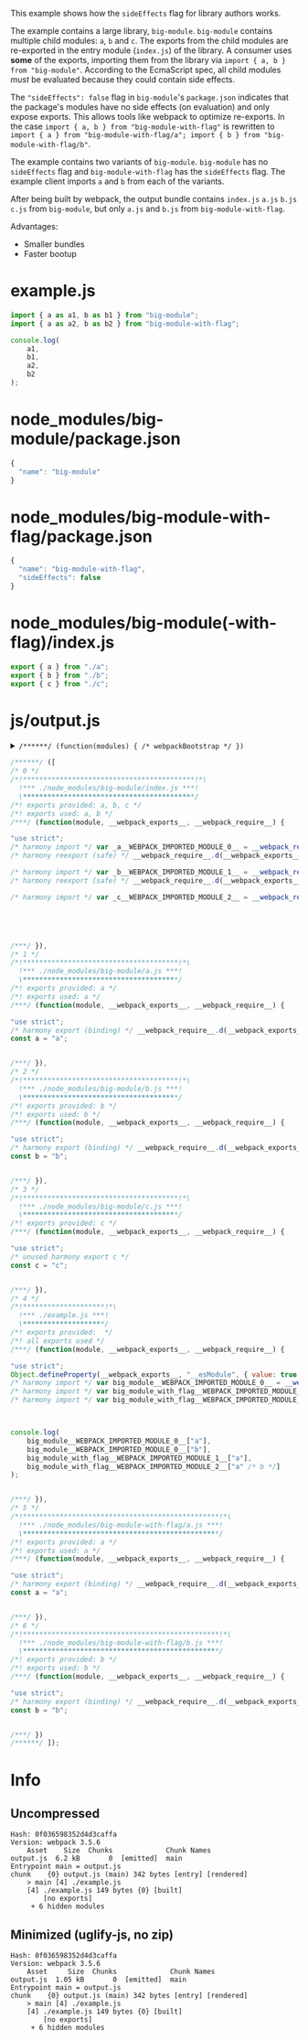 This example shows how the `sideEffects` flag for library authors works.

The example contains a large library, `big-module`. `big-module` contains multiple child modules: `a`, `b` and `c`. The exports from the child modules are re-exported in the entry module (`index.js`) of the library. A consumer uses **some** of the exports, importing them from the library via `import { a, b } from "big-module"`. According to the EcmaScript spec, all child modules _must_ be evaluated because they could contain side effects.

The `"sideEffects": false` flag in `big-module`'s `package.json` indicates that the package's modules have no side effects (on evaluation) and only expose exports. This allows tools like webpack to optimize re-exports. In the case `import { a, b } from "big-module-with-flag"` is rewritten to `import { a } from "big-module-with-flag/a"; import { b } from "big-module-with-flag/b"`.

The example contains two variants of `big-module`. `big-module` has no `sideEffects` flag and `big-module-with-flag` has the `sideEffects` flag. The example client imports `a` and `b` from each of the variants.

After being built by webpack, the output bundle contains `index.js` `a.js` `b.js` `c.js` from `big-module`, but only `a.js` and `b.js` from `big-module-with-flag`.

Advantages:

* Smaller bundles
* Faster bootup

# example.js

``` javascript
import { a as a1, b as b1 } from "big-module";
import { a as a2, b as b2 } from "big-module-with-flag";

console.log(
	a1,
	b1,
	a2,
	b2
);
```

# node_modules/big-module/package.json

``` javascript
{
  "name": "big-module"
}
```

# node_modules/big-module-with-flag/package.json

``` javascript
{
  "name": "big-module-with-flag",
  "sideEffects": false
}
```

# node_modules/big-module(-with-flag)/index.js

``` javascript
export { a } from "./a";
export { b } from "./b";
export { c } from "./c";
```

# js/output.js

<details><summary><code>/******/ (function(modules) { /* webpackBootstrap */ })</code></summary>

``` javascript
/******/ (function(modules) { // webpackBootstrap
/******/ 	// The module cache
/******/ 	var installedModules = {};
/******/
/******/ 	// The require function
/******/ 	function __webpack_require__(moduleId) {
/******/
/******/ 		// Check if module is in cache
/******/ 		if(installedModules[moduleId]) {
/******/ 			return installedModules[moduleId].exports;
/******/ 		}
/******/ 		// Create a new module (and put it into the cache)
/******/ 		var module = installedModules[moduleId] = {
/******/ 			i: moduleId,
/******/ 			l: false,
/******/ 			exports: {}
/******/ 		};
/******/
/******/ 		// Execute the module function
/******/ 		modules[moduleId].call(module.exports, module, module.exports, __webpack_require__);
/******/
/******/ 		// Flag the module as loaded
/******/ 		module.l = true;
/******/
/******/ 		// Return the exports of the module
/******/ 		return module.exports;
/******/ 	}
/******/
/******/
/******/ 	// expose the modules object (__webpack_modules__)
/******/ 	__webpack_require__.m = modules;
/******/
/******/ 	// expose the module cache
/******/ 	__webpack_require__.c = installedModules;
/******/
/******/ 	// define getter function for harmony exports
/******/ 	__webpack_require__.d = function(exports, name, getter) {
/******/ 		if(!__webpack_require__.o(exports, name)) {
/******/ 			Object.defineProperty(exports, name, {
/******/ 				configurable: false,
/******/ 				enumerable: true,
/******/ 				get: getter
/******/ 			});
/******/ 		}
/******/ 	};
/******/
/******/ 	// getDefaultExport function for compatibility with non-harmony modules
/******/ 	__webpack_require__.n = function(module) {
/******/ 		var getter = module && module.__esModule ?
/******/ 			function getDefault() { return module['default']; } :
/******/ 			function getModuleExports() { return module; };
/******/ 		__webpack_require__.d(getter, 'a', getter);
/******/ 		return getter;
/******/ 	};
/******/
/******/ 	// Object.prototype.hasOwnProperty.call
/******/ 	__webpack_require__.o = function(object, property) { return Object.prototype.hasOwnProperty.call(object, property); };
/******/
/******/ 	// __webpack_public_path__
/******/ 	__webpack_require__.p = "js/";
/******/
/******/ 	// Load entry module and return exports
/******/ 	return __webpack_require__(__webpack_require__.s = 4);
/******/ })
/************************************************************************/
```

</details>

``` javascript
/******/ ([
/* 0 */
/*!******************************************!*\
  !*** ./node_modules/big-module/index.js ***!
  \******************************************/
/*! exports provided: a, b, c */
/*! exports used: a, b */
/***/ (function(module, __webpack_exports__, __webpack_require__) {

"use strict";
/* harmony import */ var _a__WEBPACK_IMPORTED_MODULE_0__ = __webpack_require__(/*! ./a */1);
/* harmony reexport (safe) */ __webpack_require__.d(__webpack_exports__, "a", function() { return _a__WEBPACK_IMPORTED_MODULE_0__["a"]; });

/* harmony import */ var _b__WEBPACK_IMPORTED_MODULE_1__ = __webpack_require__(/*! ./b */2);
/* harmony reexport (safe) */ __webpack_require__.d(__webpack_exports__, "b", function() { return _b__WEBPACK_IMPORTED_MODULE_1__["a"]; });

/* harmony import */ var _c__WEBPACK_IMPORTED_MODULE_2__ = __webpack_require__(/*! ./c */3);





/***/ }),
/* 1 */
/*!**************************************!*\
  !*** ./node_modules/big-module/a.js ***!
  \**************************************/
/*! exports provided: a */
/*! exports used: a */
/***/ (function(module, __webpack_exports__, __webpack_require__) {

"use strict";
/* harmony export (binding) */ __webpack_require__.d(__webpack_exports__, "a", function() { return a; });
const a = "a";


/***/ }),
/* 2 */
/*!**************************************!*\
  !*** ./node_modules/big-module/b.js ***!
  \**************************************/
/*! exports provided: b */
/*! exports used: b */
/***/ (function(module, __webpack_exports__, __webpack_require__) {

"use strict";
/* harmony export (binding) */ __webpack_require__.d(__webpack_exports__, "a", function() { return b; });
const b = "b";


/***/ }),
/* 3 */
/*!**************************************!*\
  !*** ./node_modules/big-module/c.js ***!
  \**************************************/
/*! exports provided: c */
/***/ (function(module, __webpack_exports__, __webpack_require__) {

"use strict";
/* unused harmony export c */
const c = "c";


/***/ }),
/* 4 */
/*!********************!*\
  !*** ./example.js ***!
  \********************/
/*! exports provided:  */
/*! all exports used */
/***/ (function(module, __webpack_exports__, __webpack_require__) {

"use strict";
Object.defineProperty(__webpack_exports__, "__esModule", { value: true });
/* harmony import */ var big_module__WEBPACK_IMPORTED_MODULE_0__ = __webpack_require__(/*! big-module */0);
/* harmony import */ var big_module_with_flag__WEBPACK_IMPORTED_MODULE_1__ = __webpack_require__(/*! big-module-with-flag */5);
/* harmony import */ var big_module_with_flag__WEBPACK_IMPORTED_MODULE_2__ = __webpack_require__(/*! big-module-with-flag */6);



console.log(
	big_module__WEBPACK_IMPORTED_MODULE_0__["a"],
	big_module__WEBPACK_IMPORTED_MODULE_0__["b"],
	big_module_with_flag__WEBPACK_IMPORTED_MODULE_1__["a"],
	big_module_with_flag__WEBPACK_IMPORTED_MODULE_2__["a" /* b */]
);


/***/ }),
/* 5 */
/*!************************************************!*\
  !*** ./node_modules/big-module-with-flag/a.js ***!
  \************************************************/
/*! exports provided: a */
/*! exports used: a */
/***/ (function(module, __webpack_exports__, __webpack_require__) {

"use strict";
/* harmony export (binding) */ __webpack_require__.d(__webpack_exports__, "a", function() { return a; });
const a = "a";


/***/ }),
/* 6 */
/*!************************************************!*\
  !*** ./node_modules/big-module-with-flag/b.js ***!
  \************************************************/
/*! exports provided: b */
/*! exports used: b */
/***/ (function(module, __webpack_exports__, __webpack_require__) {

"use strict";
/* harmony export (binding) */ __webpack_require__.d(__webpack_exports__, "a", function() { return b; });
const b = "b";


/***/ })
/******/ ]);
```

# Info

## Uncompressed

```
Hash: 0f036598352d4d3caffa
Version: webpack 3.5.6
    Asset    Size  Chunks             Chunk Names
output.js  6.2 kB       0  [emitted]  main
Entrypoint main = output.js
chunk    {0} output.js (main) 342 bytes [entry] [rendered]
    > main [4] ./example.js 
    [4] ./example.js 149 bytes {0} [built]
        [no exports]
     + 6 hidden modules
```

## Minimized (uglify-js, no zip)

```
Hash: 0f036598352d4d3caffa
Version: webpack 3.5.6
    Asset     Size  Chunks             Chunk Names
output.js  1.05 kB       0  [emitted]  main
Entrypoint main = output.js
chunk    {0} output.js (main) 342 bytes [entry] [rendered]
    > main [4] ./example.js 
    [4] ./example.js 149 bytes {0} [built]
        [no exports]
     + 6 hidden modules
```

